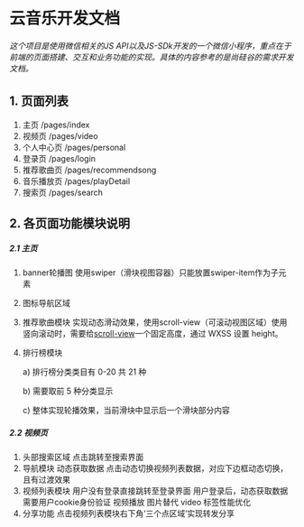 # 云音乐开发文档

###### 这个项目是使用微信相关的JS API以及JS-SDk开发的一个微信小程序，重点在于前端的页面搭建、交互和业务功能的实现。具体的内容参考的是尚硅谷的需求开发文档。

## 1. 页面列表

1. 主页 /pages/index
2. 视频页  /pages/video
3. 个人中心页  /pages/personal
4. 登录页  /pages/login
5. 推荐歌曲页 /pages/recommendsong
6. 音乐播放页  /pages/playDetail
7. 搜索页  /pages/search

## 2. 各页面功能模块说明

##### 2.1 主页

1. banner轮播图
   使用swiper（滑块视图容器）只能放置swiper-item作为子元素

2. 图标导航区域

3. 推荐歌曲模块
   实现动态滑动效果，使用scroll-view（可滚动视图区域）使用竖向滚动时，需要给[scroll-view](https://developers.weixin.qq.com/miniprogram/dev/component/scroll-view.html)一个固定高度，通过 WXSS 设置 height。

4. 排行榜模块

   a) 排行榜分类类目有 0-20 共 21 种 

   b) 需要取前 5 种分类显示 

   c) 整体实现轮播效果，当前滑块中显示后一个滑块部分内容

##### 2.2 视频页

1. 头部搜索区域
   点击跳转至搜索界面
2. 导航模块
   动态获取数据
   点击动态切换视频列表数据，对应下边框动态切换，且有过渡效果
3. 视频列表模块
   用户没有登录直接跳转至登录界面
   用户登录后，动态获取数据
   需要用户cookie身份验证
   视频播放
   图片替代 video 标签性能优化
4. 分享功能
   点击视频列表模块右下角‘三个点区域’实现转发分享



